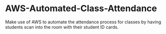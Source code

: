 # AWS-Automated-Class-Attendance
Make use of AWS to automate the attendance process for classes by having students scan into the room with their student ID cards.
